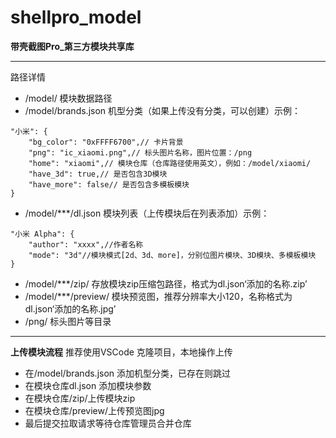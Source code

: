 # shellpro_model

**带壳截图Pro_第三方模块共享库**

---
路径详情
* /model/ 模块数据路径
* /model/brands.json 机型分类（如果上传没有分类，可以创建）示例：

```
"小米": {
    "bg_color": "0xFFFF6700",// 卡片背景
    "png": "ic_xiaomi.png",// 标头图片名称，图片位置：/png
    "home": "xiaomi",// 模块仓库（仓库路径使用英文），例如：/model/xiaomi/
    "have_3d": true,// 是否包含3D模块
    "have_more": false// 是否包含多模板模块
}
```

* /model/***/dl.json 模块列表（上传模块后在列表添加）示例：

```
"小米 Alpha": {
    "author": "xxxx",//作者名称
    "mode": "3d"//模块模式[2d、3d、more]，分别位图片模块、3D模块、多模板模块
}
```

* /model/***/zip/ 存放模块zip压缩包路径，格式为dl.json‘添加的名称.zip’
* /model/***/preview/ 模块预览图，推荐分辨率大小120，名称格式为dl.json‘添加的名称.jpg’
* /png/ 标头图片等目录
---
**上传模块流程**
推荐使用VSCode 克隆项目，本地操作上传
* 在/model/brands.json 添加机型分类，已存在则跳过
* 在模块仓库dl.json 添加模块参数
* 在模块仓库/zip/上传模块zip
* 在模块仓库/preview/上传预览图jpg
* 最后提交拉取请求等待仓库管理员合并仓库
